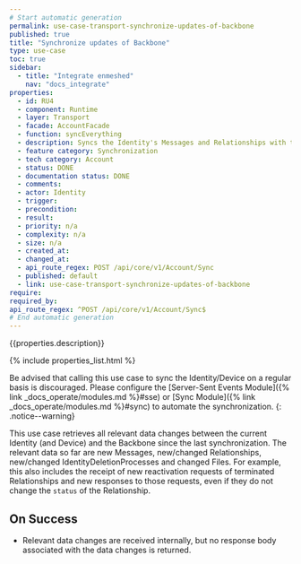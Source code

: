 ```yaml
---
# Start automatic generation
permalink: use-case-transport-synchronize-updates-of-backbone
published: true
title: "Synchronize updates of Backbone"
type: use-case
toc: true
sidebar:
  - title: "Integrate enmeshed"
    nav: "docs_integrate"
properties:
  - id: RU4
  - component: Runtime
  - layer: Transport
  - facade: AccountFacade
  - function: syncEverything
  - description: Syncs the Identity's Messages and Relationships with the Backbone. Checks for new Relationships as well as incoming changes of existing ones. Checks for new or updated Messages. Returns all affected Relationships and Messages.
  - feature category: Synchronization
  - tech category: Account
  - status: DONE
  - documentation status: DONE
  - comments:
  - actor: Identity
  - trigger:
  - precondition:
  - result:
  - priority: n/a
  - complexity: n/a
  - size: n/a
  - created_at:
  - changed_at:
  - api_route_regex: POST /api/core/v1/Account/Sync
  - published: default
  - link: use-case-transport-synchronize-updates-of-backbone
require:
required_by:
api_route_regex: ^POST /api/core/v1/Account/Sync$
# End automatic generation
---
```


{{properties.description}}

{% include properties_list.html %}

Be advised that calling this use case to sync the Identity/Device on a regular basis is discouraged.
Please configure the [Server-Sent Events Module]({% link _docs_operate/modules.md %}#sse) or [Sync Module]({% link _docs_operate/modules.md %}#sync) to automate the synchronization.
{: .notice--warning}

This use case retrieves all relevant data changes between the current Identity (and Device) and the Backbone since the last synchronization. The relevant data so far are new Messages, new/changed Relationships, new/changed IdentityDeletionProcesses and changed Files.
For example, this also includes the receipt of new reactivation requests of terminated Relationships and new responses to those requests, even if they do not change the `status` of the Relationship.

## On Success

- Relevant data changes are received internally, but no response body associated with the data changes is returned.
